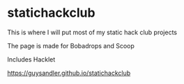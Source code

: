# statichackclub
This is where I will put most of my static hack club projects


The page is made for Bobadrops and Scoop


Includes Hacklet

https://guysandler.github.io/statichackclub